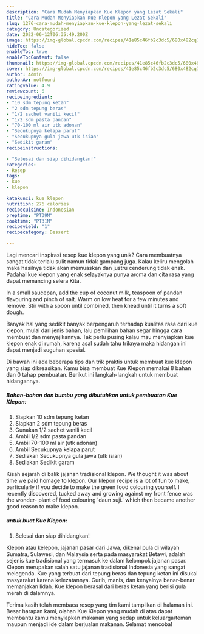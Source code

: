 ```yaml
---
description: "Cara Mudah Menyiapkan Kue Klepon yang Lezat Sekali"
title: "Cara Mudah Menyiapkan Kue Klepon yang Lezat Sekali"
slug: 1276-cara-mudah-menyiapkan-kue-klepon-yang-lezat-sekali
category: Uncategorized
date: 2022-06-12T06:35:49.200Z
image: https://img-global.cpcdn.com/recipes/41e85c46fb2c3dc5/680x482cq70/kue-klepon-foto-resep-utama.jpg
hideToc: false
enableToc: true
enableTocContent: false
thumbnail: https://img-global.cpcdn.com/recipes/41e85c46fb2c3dc5/680x482cq70/kue-klepon-foto-resep-utama.jpg
cover: https://img-global.cpcdn.com/recipes/41e85c46fb2c3dc5/680x482cq70/kue-klepon-foto-resep-utama.jpg
author: Admin
authorAv: notfound
ratingvalue: 4.9
reviewcount: 6
recipeingredient:
- "10 sdm tepung ketan"
- "2 sdm tepung beras"
- "1/2 sachet vanili kecil"
- "1/2 sdm pasta pandan"
- "70-100 ml air utk adonan"
- "Secukupnya kelapa parut"
- "Secukupnya gula jawa utk isian"
- "Sedikit garam"
recipeinstructions:

- "Selesai dan siap dihidangkan!"
categories:
- Resep
tags:
- kue
- klepon

katakunci: kue klepon 
nutrition: 276 calories
recipecuisine: Indonesian
preptime: "PT39M"
cooktime: "PT31M"
recipeyield: "1"
recipecategory: Dessert

---
```





Lagi mencari inspirasi resep kue klepon yang unik? Cara membuatnya sangat tidak terlalu sulit namun tidak gampang juga. Kalau keliru mengolah maka hasilnya tidak akan memuaskan dan justru cenderung tidak enak. Padahal kue klepon yang enak selayaknya punya aroma dan cita rasa yang dapat memancing selera Kita.





In a small saucepan, add the cup of coconut milk, teaspoon of pandan flavouring and pinch of salt. Warm on low heat for a few minutes and remove. Stir with a spoon until combined, then knead until it turns a soft dough.

Banyak hal yang sedikit banyak berpengaruh terhadap kualitas rasa dari kue klepon, mulai dari jenis bahan, lalu pemilihan bahan segar hingga cara membuat dan menyajikannya. Tak perlu pusing kalau mau menyiapkan kue klepon enak di rumah, karena asal sudah tahu triknya maka hidangan ini dapat menjadi suguhan spesial.






Di bawah ini ada beberapa tips dan trik praktis untuk membuat kue klepon yang siap dikreasikan. Kamu bisa membuat Kue Klepon memakai 8 bahan dan 0 tahap pembuatan. Berikut ini langkah-langkah untuk membuat hidangannya.

<!--inarticleads1-->

##### Bahan-bahan dan bumbu yang dibutuhkan untuk pembuatan Kue Klepon:

1. Siapkan 10 sdm tepung ketan
1. Siapkan 2 sdm tepung beras
1. Gunakan 1/2 sachet vanili kecil
1. Ambil 1/2 sdm pasta pandan
1. Ambil 70-100 ml air (utk adonan)
1. Ambil Secukupnya kelapa parut
1. Sediakan Secukupnya gula jawa (utk isian)
1. Sediakan Sedikit garam


Kisah sejarah di balik jajanan tradisional klepon. We thought it was about time we paid homage to klepon. Our klepon recipe is a lot of fun to make, particularly if you decide to make the green food colouring yourself. I recently discovered, tucked away and growing against my front fence was the wonder- plant of food colouring &#39;daun suji.&#39; which then became another good reason to make klepon. 

<!--inarticleads2-->

#####  untuk buat Kue Klepon:


1. Selesai dan siap dihidangkan!

Klepon atau kelepon, jajanan pasar dari Jawa, dikenal pula di wilayah Sumatra, Sulawesi, dan Malaysia serta pada masyarakat Betawi, adalah sejenis kue tradisional yang termasuk ke dalam kelompok jajanan pasar. Klepon merupakan salah satu jajanan tradisional Indonesia yang sangat melegenda. Kue yang terbuat dari tepung beras dan tepung ketan ini disukai masyarakat karena kelezatannya. Gurih, manis, dan kenyalnya benar-benar memanjakan lidah. Kue klepon berasal dari beras ketan yang berisi gula merah di dalamnya. 

Terima kasih telah membaca resep yang tim kami tampilkan di halaman ini. Besar harapan kami, olahan Kue Klepon yang mudah di atas dapat membantu kamu menyiapkan makanan yang sedap untuk keluarga/teman maupun menjadi ide dalam berjualan makanan. Selamat mencoba!
